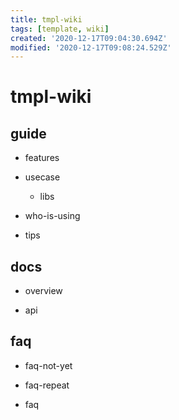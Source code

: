 ```yaml
---
title: tmpl-wiki
tags: [template, wiki]
created: '2020-12-17T09:04:30.694Z'
modified: '2020-12-17T09:08:24.529Z'
---
```


# tmpl-wiki

## guide

- features

- usecase
  - libs

- who-is-using

- tips

## docs 

- overview

- api

## faq

- faq-not-yet

- faq-repeat

- faq
